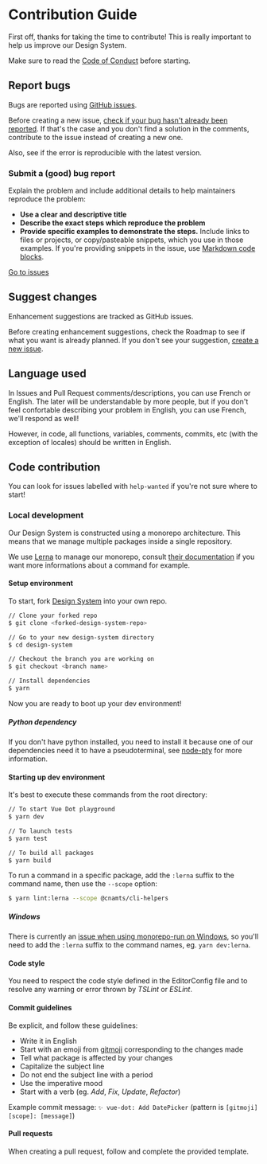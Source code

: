 # Contribution Guide

First off, thanks for taking the time to contribute! This is really important to help us improve our Design System.

Make sure to read the [Code of Conduct](CODE_OF_CONDUCT.md) before starting.

## Report bugs

Bugs are reported using [GitHub issues](https://guides.github.com/features/issues/).

Before creating a new issue, [check if your bug hasn't already been reported](https://github.com/assurance-maladie-digital/design-system/issues?q=is%3Aissue+is%3Aopen). If that's the case and you don't find a solution in the comments, contribute to the issue instead of creating a new one.

Also, see if the error is reproducible with the latest version.

### Submit a (good) bug report

Explain the problem and include additional details to help maintainers reproduce the problem:
- **Use a clear and descriptive title**
- **Describe the exact steps which reproduce the problem**
- **Provide specific examples to demonstrate the steps.** Include links to files or projects, or copy/pasteable snippets, which you use in those examples. If you're providing snippets in the issue, use [Markdown code blocks](https://help.github.com/articles/markdown-basics/#multiple-lines).

[Go to issues](https://github.com/assurance-maladie-digital/design-system/issues)

## Suggest changes

Enhancement suggestions are tracked as GitHub issues.

Before creating enhancement suggestions, check the Roadmap to see if what you want is already planned. If you don't see your suggestion, [create a new issue](#submitting-a-good-bug-report).

## Language used

In Issues and Pull Request comments/descriptions, you can use French or English.
The later will be understandable by more people, but if you don't feel confortable describing your problem in English, you can use French, we'll respond as well!

However, in code, all functions, variables, comments, commits, etc (with the exception of locales) should be written in English.

## Code contribution

You can look for issues labelled with `help-wanted` if you're not sure where to start!

### Local development

Our Design System is constructed using a monorepo architecture. This means that we manage multiple packages inside a single repository.

We use [Lerna](https://lerna.js.org/) to manage our monorepo, consult [their documentation](https://github.com/lerna/lerna#readme) if you want more informations about a command for example.

#### Setup environment

To start, fork [Design System](https://github.com/assurance-maladie-digital/design-system/) into your own repo.

```bash
// Clone your forked repo
$ git clone <forked-design-system-repo>

// Go to your new design-system directory
$ cd design-system

// Checkout the branch you are working on
$ git checkout <branch name>

// Install dependencies
$ yarn
```

Now you are ready to boot up your dev environment!

##### Python dependency

If you don't have python installed, you need to install it because one of our dependencies need it to have a pseudoterminal, see [node-pty](https://github.com/microsoft/node-pty#dependencies) for more information.

#### Starting up dev environment

It's best to execute these commands from the root directory:

```bash
// To start Vue Dot playground
$ yarn dev

// To launch tests
$ yarn test

// To build all packages
$ yarn build
```

To run a command in a specific package, add the `:lerna` suffix to the command name, then use the `--scope` option:

```bash
$ yarn lint:lerna --scope @cnamts/cli-helpers
```

##### Windows

There is currently an [issue when using monorepo-run on Windows](https://github.com/Akryum/monorepo-run/issues/9), so you'll need to add the `:lerna` suffix to the command names, eg. `yarn dev:lerna`.

#### Code style

You need to respect the code style defined in the EditorConfig file and to resolve any warning or error thrown by *TSLint* or *ESLint*.

#### Commit guidelines

Be explicit, and follow these guidelines:

- Write it in English
- Start with an emoji from [gitmoji](https://gitmoji.carloscuesta.me/) corresponding to the changes made
- Tell what package is affected by your changes
- Capitalize the subject line
- Do not end the subject line with a period
- Use the imperative mood
- Start with a verb (eg. *Add*, *Fix*, *Update*, *Refactor*)

Example commit message: `✨ vue-dot: Add DatePicker` (pattern is `[gitmoji] [scope]: [message]`)

#### Pull requests

When creating a pull request, follow and complete the provided template.
